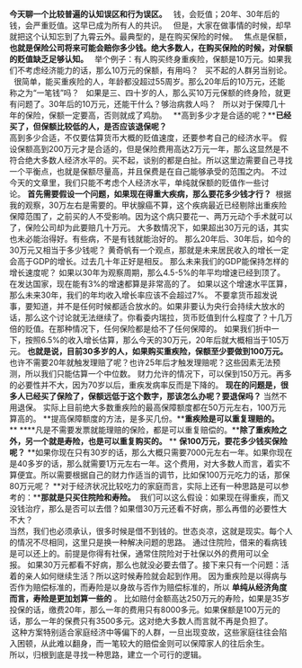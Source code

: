 **今天聊一个比较普遍的认知误区和行为误区。**
 
钱，会贬值；20年、30年后的钱，会严重贬值。这早已成为所有人的共识。
 
但是，大家在做事情的时候，却早就把这个认知忘到了九霄云外。最典型的，是在购买保险的时候。
 
焦点是保额，**也就是保险公司将来可能会赔你多少钱。绝大多数人，在购买保险的时候，对保额的贬值缺乏足够认知。**
 
举个例子：有人购买终身重疾险，保额是10万元。如果我们不考虑经济能力的话，那么10万元的保额，有用吗？
 
买不起的人群另当别论。
 
很简单，能买重疾险的人，年龄都没超过55周岁。那么20年后的10万元，还能称之为“一笔钱”吗？
 
如果是三、四十岁的人，那么买10万元保额的终身险，就更有问题了。30年后的10万元，还能干什么？够治病救人吗？
 
所以对于保障几十年的保险，保额一定要高，否则就成了鸡肋。
 
**高到多少才是合适的呢？****已经买了，但保额比较低的人，是否应该退保呢？**
   
高到多少合适，不仅要估算货币大概的贬值速度，还要参考自己的经济水平。 假设保额高到200万元才是合适的，但是保险费用高达2万元一年，那么这显然是不符合绝大多数人经济水平的。买不起，谈别的都是白扯。所以这里边需要自己寻找一个平衡点，也就是保额尽量高，并且保费是在自己能够承受的范围之内。 不过今天的文章里，我们只能不考虑个人经济水平，单纯就保额的贬值作一些讨论。 **首先需要假设一个问题，如果现在得重大疾病，那么要花多少钱才行？**  根据我的观察，30万左右是需要的。甲状腺癌不算，这个疾病最近已经剔除出重疾险保障范围了，之前买的人不受影响。因为这个病只要花一、两万元动个手术就可以了，保险公司却为此要赔几十万元。 大多数情况下，如果超出30万元的话，其实也未必能治得好。有些病，不是有钱就能治好的。 那么20年后、30年后，如今的30万元又相当于多少钱呢？ 黄奇帆有一个观点，那就是未来居民收入的增长一定会高于GDP的增长。过去几十年正好是相反。 那么未来我们的GDP能保持怎样的增长速度呢？ 如果以30年为观察周期，那么4.5-5%的年平均增速已经到顶了。在发达国家，现在能有3%的增速都算是非常高的了。 如果以这个增速水平匡算，那么未来30年，我们的年均收入增长率应该不会超过7%。 不要拿货币超发说事，要知道，并不是任何时候都适合放水的。如果非要认为央行会持续大放水的话，那么这个讨论就无法继续了。你看委内瑞拉，货币贬值到什么程度了？十几万倍的贬值。在那种情况下，任何保险都是给不了任何保障的。 如果我们折中一下，按照6.5%的收入增长估算，那么今天的30万元，20年后就大概相当于105万元。 **也就是说，目前30多岁的人，如果购买重疾险，保额至少要做到100万元。** 也许不需要20年就触发理赔了呢？也许25年后才触发理赔呢？这些因素无法预测，所以我们只能估算一个中位数。 财力允许的情况下，可以保到150万元。再多的必要性并不大，因为70岁以后，重疾发病率反而是下降的。 **现在的问题是，很多人已经买了保险了，保额远低于这个数字，那该怎么办呢？要退保吗？**  当然不用退保。 实际上目前绝大多数重疾险的最高保障额度都在50万元左右，100万元算高的。 **提高保障额度的方法，是多买几份。****重疾险是可以重复理赔的。** ** ****凡是不需要发票就能理赔的保险，都是可以重复赔偿的。****除了重疾险之外，另一个就是寿险，也是可以重复购买的。** ** **保100万元，要花多少钱买保险呢？** **如果你现在只有30岁的话，那么大概只需要7000元左右一年。如果你现在是40多岁的话，那么就需要1万元左右一年。这个费用，对大多数人而言，着实不算便宜。所以需要根据自己的财力作适当的调节，比如保100万元吃力的话，那保80万元呢？ **对于经济状况比较吃力的家庭而言，实际上还有一种思路是可以参考的：****那就是只买住院险和寿险。**  我们可以这么假设：如果现在得重疾，而又没钱治疗，那么是否可以去借？如果借30万元还看不好病，那么再借的必要性大不大？  
当然，我们也必须承认，很多时候是借不到钱的。世态炎凉，这就是现实。每个人的情况不尽相同，这里只是换一种解决问题的思路。 通过住院险，借来的看病钱是可以还上的。前提是你得有社保，通常住院险对于社保以外的费用可以全报。 如果30万元都看不好病，那么也就没必要去借了。接下来只有一个问题：活着的亲人如何继续生活？所以这时候寿险就会起到作用。 因为重疾险是以得病与否作为赔偿标准的，而寿险是以身故与否作为赔偿标准的，所以 **单纯从经济角度而言，寿险是更加划算一些的** 。 比如赔付金额高达250万元的寿险，如果是35岁投保的话，缴费20年，那么一年的费用只有8000多元。如果保额是100万元的话，那么一年的保费只有3500多元。这对绝大多数人而言就不再是负担了。  
 这种方案特别适合家庭经济中等偏下的人群，一旦出现变故，这些家庭往往会陷入困顿，从此难以翻身，而一笔较大的赔偿金则可以保障家人的往后余生。      
所以，归根到底是寻找一种思路，建立一个可行的逻辑。
